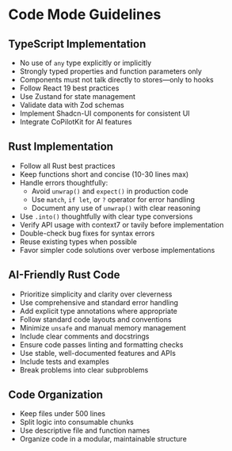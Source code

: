 # Code Mode Guidelines

## TypeScript Implementation

- No use of `any` type explicitly or implicitly
- Strongly typed properties and function parameters only
- Components must not talk directly to stores—only to hooks
- Follow React 19 best practices
- Use Zustand for state management
- Validate data with Zod schemas
- Implement Shadcn-UI components for consistent UI
- Integrate CoPilotKit for AI features

## Rust Implementation

- Follow all Rust best practices
- Keep functions short and concise (10-30 lines max)
- Handle errors thoughtfully:
  - Avoid `unwrap()` and `expect()` in production code
  - Use `match`, `if let`, or `?` operator for error handling
  - Document any use of `unwrap()` with clear reasoning
- Use `.into()` thoughtfully with clear type conversions
- Verify API usage with context7 or tavily before implementation
- Double-check bug fixes for syntax errors
- Reuse existing types when possible
- Favor simpler code solutions over verbose implementations

## AI-Friendly Rust Code

- Prioritize simplicity and clarity over cleverness
- Use comprehensive and standard error handling
- Add explicit type annotations where appropriate
- Follow standard code layouts and conventions
- Minimize `unsafe` and manual memory management
- Include clear comments and docstrings
- Ensure code passes linting and formatting checks
- Use stable, well-documented features and APIs
- Include tests and examples
- Break problems into clear subproblems

## Code Organization

- Keep files under 500 lines
- Split logic into consumable chunks
- Use descriptive file and function names
- Organize code in a modular, maintainable structure
